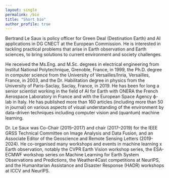 ```yaml
---
layout: single
permalink: /bio
title: "Short bio"
author_profile: true
---
```


Bertrand Le Saux is policy officer for Green Deal (Destination Earth) and AI applications in DG CNECT at the European Commission. He is interested in tackling practical problems that arise in Earth observation and Earth sciences, to bring solutions to current environment and society challenges.

He received the Ms.Eng. and M.Sc. degrees in electrical engineering from Institut National Polytechnique, Grenoble, France, in 1999, the Ph.D. degree in computer science from the University of Versailles/Inria, Versailles, France, in 2003, and the Dr. Habilitation degree in physics from the University of Paris-Saclay, Saclay, France, in 2019. He has been for long a senior scientist working in the field of AI for Earth with ONERA the French Aerospace Laboratory in France and with the European Space Agency ϕ-lab in Italy. He has published more than 160 articles (including more than 50 in journal) on various aspects of visual understanding of the environment by data-driven techniques including computer vision and (quantum) machine learning.

Dr. Le Saux was Co-Chair (2015–2017) and chair (2017–2019) for the IEEE GRSS Technical Committee on Image Analysis and Data Fusion, and an Associate Editor of the Geoscience and Remote Sensing Letters (2019-2024). He co-organised many workshops and events in machine learning x Earth observation, notably the CVPR Earth Vision workshop series, the ESA-ECMWF workshop series on Machine Learning for Earth System Observations and Predictions, the Weather4Cast competitions at NeurIPS, and the Humanitarian Assistance and Disaster Response (HADR) workshops at ICCV and NeurIPS.
